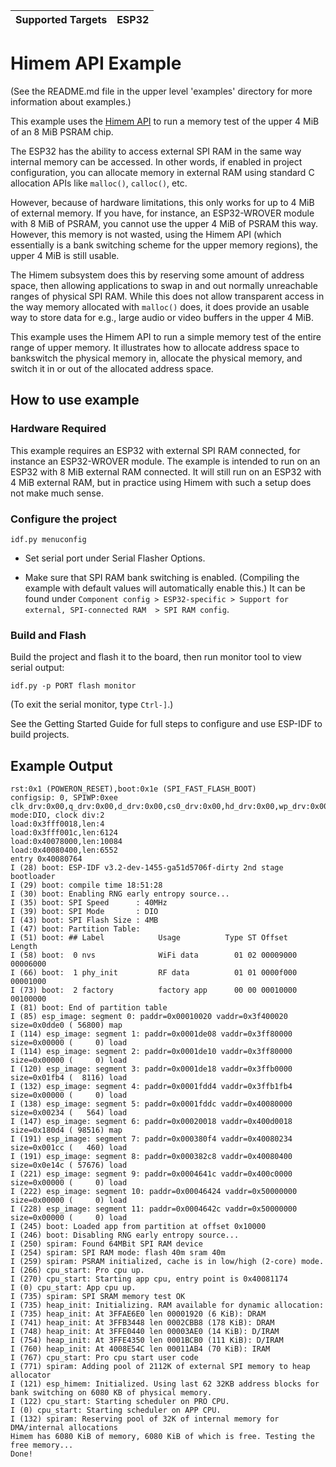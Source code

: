 | Supported Targets | ESP32 |
| ----------------- | ----- |

# Himem API Example

(See the README.md file in the upper level 'examples' directory for more information about examples.)

This example uses the [Himem API](https://docs.espressif.com/projects/esp-idf/en/latest/api-reference/system/himem.html) to run a memory test of the upper 4 MiB of an 8 MiB PSRAM chip.

The ESP32 has the ability to access external SPI RAM in the same way internal memory can be accessed. In other words, if enabled in project configuration, you can allocate memory in external RAM using standard C allocation APIs like `malloc()`, `calloc()`, etc.

However, because of hardware limitations, this only works for up to 4 MiB of external memory. If you have, for instance, an ESP32-WROVER module with 8 MiB of PSRAM, you cannot use the upper 4 MiB of PSRAM this way. However, this memory is not wasted, using the Himem API (which essentially is a bank switching scheme for the upper memory regions), the upper 4 MiB is still usable. 

The Himem subsystem does this by reserving some amount of address space, then allowing applications to swap in and out normally unreachable ranges of physical SPI RAM. While this does not allow transparent access in the way memory allocated with `malloc()` does, it does provide an usable way to store data for e.g., large audio or video buffers in the upper 4 MiB.

This example uses the Himem API to run a simple memory test of the entire range of upper memory. It illustrates how to allocate address space to bankswitch the physical memory in, allocate the physical memory, and switch it in or out of the allocated address space.

## How to use example

### Hardware Required

This example requires an ESP32 with external SPI RAM connected, for instance an ESP32-WROVER module. The example is intended to run on an ESP32 with 8 MiB external RAM connected. It will still run on an ESP32 with 4 MiB external RAM, but in practice using Himem with such a setup does not make much sense.

### Configure the project

```
idf.py menuconfig
```

* Set serial port under Serial Flasher Options.

* Make sure that SPI RAM bank switching is enabled. (Compiling the example with default values will automatically enable this.) It can be found under `Component config > ESP32-specific > Support for external, SPI-connected RAM  > SPI RAM config`.

### Build and Flash

Build the project and flash it to the board, then run monitor tool to view serial output:

```
idf.py -p PORT flash monitor
```

(To exit the serial monitor, type ``Ctrl-]``.)

See the Getting Started Guide for full steps to configure and use ESP-IDF to build projects.

## Example Output

```
rst:0x1 (POWERON_RESET),boot:0x1e (SPI_FAST_FLASH_BOOT)
configsip: 0, SPIWP:0xee
clk_drv:0x00,q_drv:0x00,d_drv:0x00,cs0_drv:0x00,hd_drv:0x00,wp_drv:0x00
mode:DIO, clock div:2
load:0x3fff0018,len:4
load:0x3fff001c,len:6124
load:0x40078000,len:10084
load:0x40080400,len:6552
entry 0x40080764
I (28) boot: ESP-IDF v3.2-dev-1455-ga51d5706f-dirty 2nd stage bootloader
I (29) boot: compile time 18:51:28
I (30) boot: Enabling RNG early entropy source...
I (35) boot: SPI Speed      : 40MHz
I (39) boot: SPI Mode       : DIO
I (43) boot: SPI Flash Size : 4MB
I (47) boot: Partition Table:
I (51) boot: ## Label            Usage          Type ST Offset   Length
I (58) boot:  0 nvs              WiFi data        01 02 00009000 00006000
I (66) boot:  1 phy_init         RF data          01 01 0000f000 00001000
I (73) boot:  2 factory          factory app      00 00 00010000 00100000
I (81) boot: End of partition table
I (85) esp_image: segment 0: paddr=0x00010020 vaddr=0x3f400020 size=0x0dde0 ( 56800) map
I (114) esp_image: segment 1: paddr=0x0001de08 vaddr=0x3ff80000 size=0x00000 (     0) load
I (114) esp_image: segment 2: paddr=0x0001de10 vaddr=0x3ff80000 size=0x00000 (     0) load
I (120) esp_image: segment 3: paddr=0x0001de18 vaddr=0x3ffb0000 size=0x01fb4 (  8116) load
I (132) esp_image: segment 4: paddr=0x0001fdd4 vaddr=0x3ffb1fb4 size=0x00000 (     0) load
I (138) esp_image: segment 5: paddr=0x0001fddc vaddr=0x40080000 size=0x00234 (   564) load
I (147) esp_image: segment 6: paddr=0x00020018 vaddr=0x400d0018 size=0x180d4 ( 98516) map
I (191) esp_image: segment 7: paddr=0x000380f4 vaddr=0x40080234 size=0x001cc (   460) load
I (191) esp_image: segment 8: paddr=0x000382c8 vaddr=0x40080400 size=0x0e14c ( 57676) load
I (221) esp_image: segment 9: paddr=0x0004641c vaddr=0x400c0000 size=0x00000 (     0) load
I (222) esp_image: segment 10: paddr=0x00046424 vaddr=0x50000000 size=0x00000 (     0) load
I (228) esp_image: segment 11: paddr=0x0004642c vaddr=0x50000000 size=0x00000 (     0) load
I (245) boot: Loaded app from partition at offset 0x10000
I (246) boot: Disabling RNG early entropy source...
I (250) spiram: Found 64MBit SPI RAM device
I (254) spiram: SPI RAM mode: flash 40m sram 40m
I (259) spiram: PSRAM initialized, cache is in low/high (2-core) mode.
I (266) cpu_start: Pro cpu up.
I (270) cpu_start: Starting app cpu, entry point is 0x40081174
I (0) cpu_start: App cpu up.
I (735) spiram: SPI SRAM memory test OK
I (735) heap_init: Initializing. RAM available for dynamic allocation:
I (735) heap_init: At 3FFAE6E0 len 00001920 (6 KiB): DRAM
I (741) heap_init: At 3FFB3448 len 0002CBB8 (178 KiB): DRAM
I (748) heap_init: At 3FFE0440 len 00003AE0 (14 KiB): D/IRAM
I (754) heap_init: At 3FFE4350 len 0001BCB0 (111 KiB): D/IRAM
I (760) heap_init: At 4008E54C len 00011AB4 (70 KiB): IRAM
I (767) cpu_start: Pro cpu start user code
I (771) spiram: Adding pool of 2112K of external SPI memory to heap allocator
I (121) esp_himem: Initialized. Using last 62 32KB address blocks for bank switching on 6080 KB of physical memory.
I (122) cpu_start: Starting scheduler on PRO CPU.
I (0) cpu_start: Starting scheduler on APP CPU.
I (132) spiram: Reserving pool of 32K of internal memory for DMA/internal allocations
Himem has 6080 KiB of memory, 6080 KiB of which is free. Testing the free memory...
Done!
```